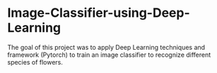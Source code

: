 # Image-Classifier-using-Deep-Learning
The goal of this project was to apply Deep Learning techniques and framework (Pytorch) to train an image classifier to recognize different species of flowers. 
